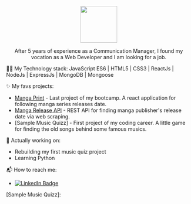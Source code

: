 <div id="header" align="center">
  <img src="https://media.giphy.com/media/xTiIzJSKB4l7xTouE8/giphy.gif" width=100"/>
</div>

<div id"=presentation" algin="center">

<p align="center"> After 5 years of experience as a Communication Manager, I found my vocation as a Web Developer and I am looking for a job.</p> 

👨‍💻 My Technology stack:
JavaScript ES6 | HTML5 | CSS3 | ReactJs | NodeJs | ExpressJs | MongoDB | Mongoose 

✨ My favs projects:
- [Manga Print] - Last project of my bootcamp. A react application for following manga series releases date. 
- [Manga Release API] - REST API for finding manga publisher's release date via web scraping.
- [Sample Music Quizz] - First project of my coding career. A little game for finding the old songs behind some famous musics.

🚧 Actually working on: 
- Rebuilding my first music quiz project
- Learning Python                                
                 
📬 How to reach me:
- <a href="https://www.linkedin.com/in/adrien-deveaux/">                 
  <img src="https://img.shields.io/badge/LinkedIn-blue?logo=linkedin&logoColor=white&style=for-the-badge" alt="LinkedIn Badge" />
</a>                                                                                                                           



[Manga Print]: https://manga-print.netlify.app/
[Manga Release API]: https://documenter.getpostman.com/view/21225621/UzBjs8Hf
[Sample Music Quizz]: 
